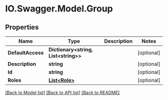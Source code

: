 # IO.Swagger.Model.Group
## Properties

Name | Type | Description | Notes
------------ | ------------- | ------------- | -------------
**DefaultAccess** | **Dictionary&lt;string, List&lt;string&gt;&gt;** |  | [optional] 
**Description** | **string** |  | [optional] 
**Id** | **string** |  | [optional] 
**Roles** | [**List&lt;Role&gt;**](Role.md) |  | [optional] 

[[Back to Model list]](../README.md#documentation-for-models) [[Back to API list]](../README.md#documentation-for-api-endpoints) [[Back to README]](../README.md)

